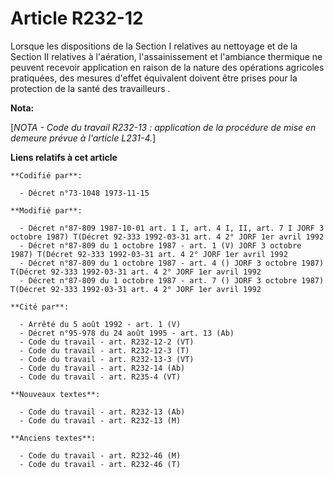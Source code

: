 # Article R232-12

Lorsque les dispositions de la Section I relatives au nettoyage et de la Section II relatives à l'aération, l'assainissement
et l'ambiance thermique ne peuvent recevoir application en raison de la nature des opérations agricoles pratiquées, des
mesures d'effet équivalent doivent être prises pour la protection de la santé des travailleurs .

**Nota:**

[*NOTA - Code du travail R232-13 : application de la procédure de mise en demeure prévue à l'article L231-4.*]

**Liens relatifs à cet article**

	**Codifié par**:

	  - Décret n°73-1048 1973-11-15

	**Modifié par**:

	  - Décret n°87-809 1987-10-01 art. 1 I, art. 4 I, II, art. 7 I JORF 3 octobre 1987) T(Décret 92-333 1992-03-31 art. 4 2° JORF 1er avril 1992
	  - Décret n°87-809 du 1 octobre 1987 - art. 1 (V) JORF 3 octobre 1987) T(Décret 92-333 1992-03-31 art. 4 2° JORF 1er avril 1992
	  - Décret n°87-809 du 1 octobre 1987 - art. 4 () JORF 3 octobre 1987) T(Décret 92-333 1992-03-31 art. 4 2° JORF 1er avril 1992
	  - Décret n°87-809 du 1 octobre 1987 - art. 7 () JORF 3 octobre 1987) T(Décret 92-333 1992-03-31 art. 4 2° JORF 1er avril 1992

	**Cité par**:

	  - Arrêté du 5 août 1992 - art. 1 (V)
	  - Décret n°95-978 du 24 août 1995 - art. 13 (Ab)
	  - Code du travail - art. R232-12-2 (VT)
	  - Code du travail - art. R232-12-3 (T)
	  - Code du travail - art. R232-13-3 (VT)
	  - Code du travail - art. R232-14 (Ab)
	  - Code du travail - art. R235-4 (VT)

	**Nouveaux textes**:

	  - Code du travail - art. R232-13 (Ab)
	  - Code du travail - art. R232-13 (M)

	**Anciens textes**:

	  - Code du travail - art. R232-46 (M)
	  - Code du travail - art. R232-46 (T)

